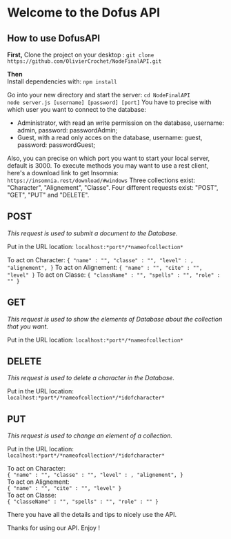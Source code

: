 # Welcome to the Dofus API 

## How to use DofusAPI
 
**First,** 
Clone the project on your desktop : `git clone 
https://github.com/OlivierCrochet/NodeFinalAPI.git` 

**Then**  
Install dependencies with: `npm install`

Go into your new directory and start the server: `cd NodeFinalAPI`  
`node server.js [username] [password] [port]` 
You have to precise with which user you want to connect to the database: 
- Administrator, with read an write permission on the database, username: admin, password: passwordAdmin;
- Guest, with a read only acces on the database, username: guest, password: passwordGuest;

Also, you can precise on which port you want to start your local server, default is 3000.
To execute methods you may want to use a rest client, here's a download link to get Insomnia: `https://insomnia.rest/download/#windows`
Three collections exist: "Character", "Alignement", "Classe".
Four different requests exist: "POST", "GET", "PUT" and "DELETE".

## POST
*This request is used to submit a document to the Database.*

Put in the URL location:
`localhost:*port*/*nameofcollection*`

To act on Character: 
`{ "name" : "",
"classe" : "",
"level" : ,
"alignement", }`
To act on Alignement: 
`{ "name" : "",
"cite" : "",
"level" }`
To act on Classe:
`{ "className" : "",
"spells" : "",
"role" : "" }`

## GET
*This request is used to show the elements of Database about the collection that you want.*

Put in the URL location:
`localhost:*port*/*nameofcollection*`

## DELETE
*This request is used to delete a character in the Database.*

Put in the URL location:
`localhost:*port*/*nameofcollection*/*idofcharacter*`

## PUT
*This request is used to change an element of a collection.*

Put in the URL location:
`localhost:*port*/*nameofcollection*/*idofcharacter*`

To act on Character:  
`{ "name" : "", "classe" : "", "level" : , "alignement", }`  
To act on Alignement:  
`{ "name" : "", "cite" : "", "level" }`  
To act on Classe:  
`{ "classeName" : "", "spells" : "", "role" : "" }`

There you have all the details and tips to nicely use the API.

Thanks for using our API.
Enjoy !
